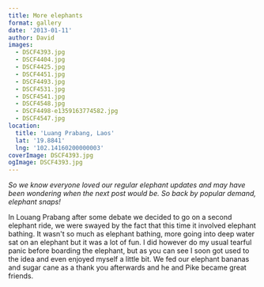 ```yaml
---
title: More elephants
format: gallery
date: '2013-01-11'
author: David
images:
  - DSCF4393.jpg
  - DSCF4404.jpg
  - DSCF4425.jpg
  - DSCF4451.jpg
  - DSCF4493.jpg
  - DSCF4531.jpg
  - DSCF4541.jpg
  - DSCF4548.jpg
  - DSCF4498-e1359163774582.jpg
  - DSCF4547.jpg
location:
  title: 'Luang Prabang, Laos'
  lat: '19.8841'
  lng: '102.14160200000003'
coverImage: DSCF4393.jpg
ogImage: DSCF4393.jpg
---
```


_So we know everyone loved our regular elephant updates and may have been wondering when the next post would be. So back by popular demand, elephant snaps!_

In Louang Prabang after some debate we decided to go on a second elephant ride, we were swayed by the fact that this time it involved elephant bathing. It wasn't so much as elephant bathing, more going into deep water sat on an elephant but it was a lot of fun. I did however do my usual tearful panic before boarding the elephant, but as you can see I soon got used to the idea and even enjoyed myself a little bit. We fed our elephant bananas and sugar cane as a thank you afterwards and he and Pike became great friends.

